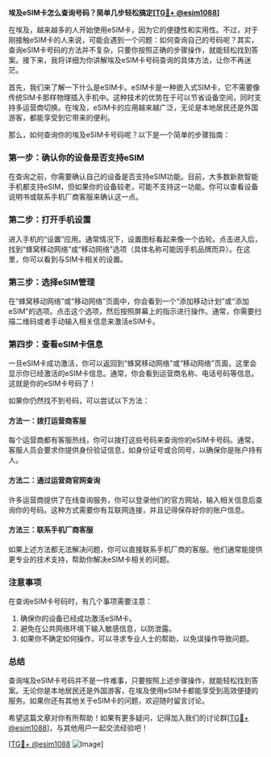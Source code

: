 **埃及eSIM卡怎么查询号码？简单几步轻松搞定[[TG💪+ @esim1088](https://t.me/s/esim1088)]**

在埃及，越来越多的人开始使用eSIM卡，因为它的便捷性和实用性。不过，对于刚接触eSIM卡的人来说，可能会遇到一个问题：如何查询自己的号码呢？其实，查询eSIM卡号码的方法并不复杂，只要你按照正确的步骤操作，就能轻松找到答案。接下来，我将详细为你讲解埃及eSIM卡号码查询的具体方法，让你不再迷茫。

首先，我们来了解一下什么是eSIM卡。eSIM卡是一种嵌入式SIM卡，它不需要像传统SIM卡那样物理插入手机中。这种技术的优势在于可以节省设备空间，同时支持多运营商切换。在埃及，eSIM卡的应用越来越广泛，无论是本地居民还是外国游客，都能享受到它带来的便利。

那么，如何查询你的埃及eSIM卡号码呢？以下是一个简单的步骤指南：

### **第一步：确认你的设备是否支持eSIM**
在查询之前，你需要确认自己的设备是否支持eSIM功能。目前，大多数新款智能手机都支持eSIM，但如果你的设备较老，可能不支持这一功能。你可以查看设备说明书或联系手机厂商客服来确认这一点。

### **第二步：打开手机设置**
进入手机的“设置”应用。通常情况下，设置图标看起来像一个齿轮。点击进入后，找到“蜂窝移动网络”或“移动网络”选项（具体名称可能因手机品牌而异）。在这里，你可以看到与SIM卡相关的设置。

### **第三步：选择eSIM管理**
在“蜂窝移动网络”或“移动网络”页面中，你会看到一个“添加移动计划”或“添加eSIM”的选项。点击这个选项，然后按照屏幕上的指示进行操作。通常，你需要扫描二维码或者手动输入相关信息来激活eSIM卡。

### **第四步：查看eSIM卡信息**
一旦eSIM卡成功激活，你可以返回到“蜂窝移动网络”或“移动网络”页面，这里会显示你已经激活的eSIM卡信息。通常，你会看到运营商名称、电话号码等信息。这就是你的eSIM卡号码了！

如果你仍然找不到号码，可以尝试以下方法：

#### **方法一：拨打运营商客服**
每个运营商都有客服热线，你可以拨打这些号码来查询你的eSIM卡号码。通常，客服人员会要求你提供身份验证信息，如身份证号或合同号，以确保你是账户持有人。

#### **方法二：通过运营商官网查询**
许多运营商提供了在线查询服务，你可以登录他们的官方网站，输入相关信息后查询你的号码。这种方式需要你有互联网连接，并且记得保存好你的账户信息。

#### **方法三：联系手机厂商客服**
如果上述方法都无法解决问题，你可以直接联系手机厂商的客服。他们通常能提供更专业的技术支持，帮助你解决eSIM卡相关的问题。

### **注意事项**
在查询eSIM卡号码时，有几个事项需要注意：
1. 确保你的设备已经成功激活eSIM卡。
2. 避免在公共网络环境下输入敏感信息，以防泄露。
3. 如果你不确定如何操作，可以寻求专业人士的帮助，以免误操作导致问题。

### **总结**
查询埃及eSIM卡号码并不是一件难事，只要按照上述步骤操作，就能轻松找到答案。无论你是本地居民还是外国游客，在埃及使用eSIM卡都能享受到高效便捷的服务。如果你还有其他关于eSIM卡的问题，欢迎随时留言讨论。

希望这篇文章对你有所帮助！如果有更多疑问，记得加入我们的讨论群[[TG💪+ @esim1088](https://t.me/s/esim1088)]，与其他用户一起交流经验吧！

[[TG💪+ @esim1088](https://t.me/s/esim1088) ![Image](https://i.postimg.cc/4NQfJmqS/Snipaste-2025-05-13-00-14-12.png)]